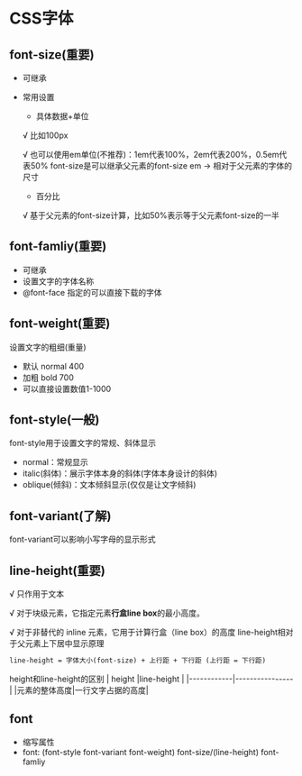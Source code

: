 # CSS字体

## font-size(重要)
* 可继承
* 常用设置
  * 具体数据+单位

  √ 比如100px
  
  √ 也可以使用em单位(不推荐)：1em代表100%，2em代表200%，0.5em代表50%
    font-size是可以继承父元素的font-size
    em -> 相对于父元素的字体的尺寸

  * 百分比
  
  √ 基于父元素的font-size计算，比如50%表示等于父元素font-size的一半

## font-famliy(重要)
* 可继承
* 设置文字的字体名称
* @font-face 指定的可以直接下载的字体

## font-weight(重要)
设置文字的粗细(重量)
* 默认 normal 400
* 加粗 bold 700
* 可以直接设置数值1-1000


## font-style(一般)
font-style用于设置文字的常规、斜体显示
* normal：常规显示
* italic(斜体)：展示字体本身的斜体(字体本身设计的斜体)
* oblique(倾斜)：文本倾斜显示(仅仅是让文字倾斜)


## font-variant(了解)
font-variant可以影响小写字母的显示形式


## line-height(重要)
√ 只作用于文本

√ 对于块级元素，它指定元素**行盒line box**的最小高度。

√ 对于非替代的 inline 元素，它用于计算行盒（line box）的高度
line-height相对于父元素上下居中显示原理
```tex
line-height = 字体大小(font-size) + 上行距 + 下行距 (上行距 = 下行距)
```

height和line-height的区别
  | height     |line-height     |
  |------------|----------------|
  |元素的整体高度|一行文字占据的高度|


## font
* 缩写属性
* font: (font-style font-variant font-weight) font-size/(line-height) font-famliy